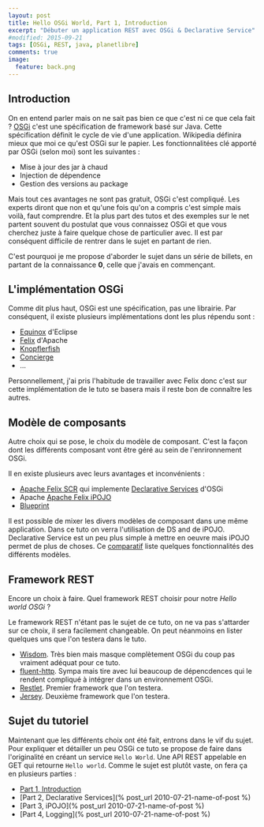 ```yaml
---
layout: post
title: Hello OSGi World, Part 1, Introduction
excerpt: "Débuter un application REST avec OSGi & Declarative Service"
#modified: 2015-09-21
tags: [OSGi, REST, java, planetlibre]
comments: true
image:
  feature: back.png
---
```


## Introduction
On en entend parler mais on ne sait pas bien ce que c'est ni ce que cela fait ? [OSGi](http://www.osgi.org/) c'est une
spécification de framework basé sur Java. Cette spécification définit le cycle de vie d'une application. Wikipedia
définira mieux que moi ce qu'est OSGi sur le papier. Les fonctionnalitées clé apporté par OSGi (selon moi) sont les
suivantes :

* Mise à jour des jar à chaud
* Injection de dépendence
* Gestion des versions au package

Mais tout ces avantages ne sont pas gratuit, OSGi c'est compliqué. Les experts diront que non et qu'une fois qu'on a
compris c'est simple mais voilà, faut comprendre. Et la plus part des tutos et des exemples sur le net partent souvent
du postulat que vous connaissez OSGi et que vous cherchez juste à faire quelque chose de particulier avec.
Il est par conséquent difficile de rentrer dans le sujet en partant de rien.

C'est pourquoi je me propose d'aborder le sujet dans un série de billets, en partant de la connaissance **0**, celle
que j'avais en commençant.

## L'implémentation OSGi
Comme dit plus haut, OSGi est une spécification, pas une librairie. Par conséquent, il existe plusieurs implémentations
dont les plus répendu sont :

* [Equinox](https://www.eclipse.org/equinox/) d'Eclipse
* [Felix](https://felix.apache.org/) d'Apache
* [Knopflerfish](http://www.knopflerfish.org/)
* [Concierge](http://concierge.sourceforge.net/)
* ...

Personnellement, j'ai pris l'habitude de travailler avec Felix donc c'est sur cette implémentation de le tuto se basera
mais il reste bon de connaître les autres.

## Modèle de composants
Autre choix qui se pose, le choix du modèle de composant. C'est la façon dont les différents composant vont être géré
au sein de l'enrironnement OSGi.

Il en existe plusieurs avec leurs avantages et inconvénients :

 * [Apache Felix SCR](https://felix.apache.org/documentation/subprojects/apache-felix-service-component-runtime.html)
 qui implemente [Declarative Services](http://wiki.osgi.org/wiki/Declarative_Services) d'OSGi
 * Apache [Apache Felix iPOJO](https://felix.apache.org/documentation/subprojects/apache-felix-ipojo.html)
 * [Blueprint](http://wiki.osgi.org/wiki/Blueprint)

 Il est possible de mixer les divers modèles de composant dans une même application. Dans ce tuto on verra l'utilisation
 de DS and de iPOJO. Declarative Service est un peu plus simple à mettre en oeuvre mais iPOJO permet de plus de choses.
 Ce [comparatif](https://felix.apache.org/documentation/subprojects/apache-felix-ipojo/apache-felix-ipojo-userguide/ipojo-faq.html#how-does-ipojo-compare-to-declarative-services-or-blueprint)
 liste quelques fonctionnalités des différents modèles.

## Framework REST
Encore un choix à faire. Quel framework REST choisir pour notre *Hello world OSGi* ?

Le framework REST n'étant pas le sujet de ce tuto, on ne va pas s'attarder sur ce choix, il sera facilement changeable.
On peut néanmoins en lister quelques uns que l'on testera dans le tuto.

* [Wisdom](http://wisdom-framework.org/). Très bien mais masque complètement OSGi du coup pas vraiment adéquat pour ce
tuto.
* [fluent-http](https://github.com/CodeStory/fluent-http). Sympa mais tire avec lui beaucoup de dépencdences qui le
rendent compliqué à intégrer dans un environnement OSGi.
* [Restlet](http://restlet.com/projects/restlet-framework/). Premier framework que l'on testera.
* [Jersey](https://jersey.java.net/). Deuxième framework que l'on testera.

## Sujet du tutoriel
Maintenant que les différents choix ont été fait, entrons dans le vif du sujet. Pour expliquer et détailler un peu
OSGi ce tuto se propose de faire dans l'originalité en créant un service `Hello World`. Une API REST appelable en GET
qui retourne `Hello world`. Comme le sujet est plutôt vaste, on fera ça en plusieurs parties :

* [Part 1, Introduction]()
* [Part 2, Declarative Services](% post_url 2010-07-21-name-of-post %)
* [Part 3, iPOJO](% post_url 2010-07-21-name-of-post %)
* [Part 4, Logging](% post_url 2010-07-21-name-of-post %)
